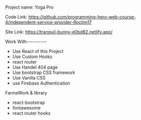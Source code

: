 Project name: Yoga Pro

Code Link: https://github.com/programming-hero-web-course-4/independent-service-provider-Roctim17

Site Link: https://tranquil-bunny-e0bd82.netlify.app/

Work With----------

* Use React of this Project
* Use Custom Hooks
* react router
* Use Handel 404 page
* Use bootstrap CSS framework
* Use Vanilla CSS
* use Firebase Authentication



FarmeWork &  library
* react-bootstrap
* fontawesome
* react router hooks